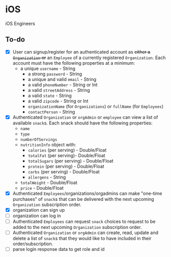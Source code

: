 # iOS
iOS Engineers

## To-do

- [x] User can signup/register for an authenticated account as ~~either a `Organization` or~~ an `Employee` of a currently registered `Organization`. Each account must have the following properties at a minimum:
  * a unique `username` - String
	* a strong `password` - String
	* a unique and valid `email` - String
	* a valid `phoneNumber` - String or Int
	* a valid `streetAddress` - String
	* a valid `state` - String
	* a valid `zipcode` - String or Int
	* `organizationName` (for `Organizations`) or `fullName` (for `Employees`)
	* `contactPerson` - String
- [x] Authenticated `Organization` or `orgAdmin` or `employee` can view a list of available `snack`s. Each snack should have the following properties:
	* `name`
	* `type`
	* `numberOfServings`
	* `nutritionInfo` object with:
		- `calories` (per serving) - Double/Float
		- `totalFat` (per serving)- Double/Float
		- `totalSugars` (per serving) - Double/Float
		- `protein` (per serving) - Double/Float
		- `carbs` (per serving) - Double/Float
		- `allergens` - String
	 * `totalWeight` - Double/Float
	 * `price` - Double/Float
- [x] Authenticated `Employees`/organizations/orgadmins can make "one-time purchases" of `snack`s that can be delivered with the next upcoming `Organization` subscription order.
- [x] organization can sign up
- [ ] organization can log in
- [ ] Authenticated `Employees` can request `snack` choices to request to be added to the next upcoming `Organization` subscription order.
- [ ] Authenticated `Organization` or `orgAdmin` can create, read, update and delete a list of `snack`s that they would like to have included in their order/subscription.
- [ ] parse login response data to get role and id
